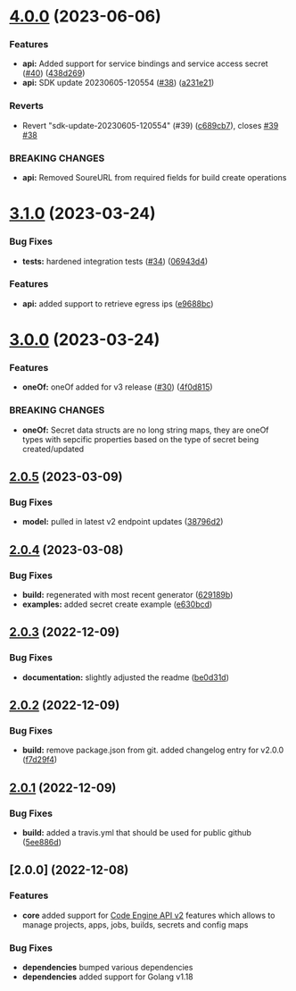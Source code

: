 # [4.0.0](https://github.ibm.com/coligo/go-sdk/compare/v3.1.0...v4.0.0) (2023-06-06)


### Features

* **api:** Added support for service bindings and service access secret ([#40](https://github.ibm.com/coligo/go-sdk/issues/40)) ([438d269](https://github.ibm.com/coligo/go-sdk/commit/438d2694c95b60dd9797865bb22c4bd8a186531f))
* **api:** SDK update 20230605-120554 ([#38](https://github.ibm.com/coligo/go-sdk/issues/38)) ([a231e21](https://github.ibm.com/coligo/go-sdk/commit/a231e21ee040479743b31c99e4e0dfd0fde5e17c))


### Reverts

* Revert "sdk-update-20230605-120554" (#39) ([c689cb7](https://github.ibm.com/coligo/go-sdk/commit/c689cb731e74f0a31a4f5d728c4ee94154d84cf7)), closes [#39](https://github.ibm.com/coligo/go-sdk/issues/39) [#38](https://github.ibm.com/coligo/go-sdk/issues/38)


### BREAKING CHANGES

* **api:** Removed SoureURL from required fields for build create operations

# [3.1.0](https://github.ibm.com/coligo/go-sdk/compare/v3.0.0...v3.1.0) (2023-03-24)


### Bug Fixes

* **tests:** hardened integration tests ([#34](https://github.ibm.com/coligo/go-sdk/issues/34)) ([06943d4](https://github.ibm.com/coligo/go-sdk/commit/06943d4dddc3f482703e75b24f0fd86b9773aece))


### Features

* **api:** added support to retrieve egress ips ([e9688bc](https://github.ibm.com/coligo/go-sdk/commit/e9688bc8a17dc8396d9fb30921fd37a2a2564aea))

# [3.0.0](https://github.ibm.com/coligo/go-sdk/compare/v2.0.5...v3.0.0) (2023-03-24)


### Features

* **oneOf:** oneOf added for v3 release ([#30](https://github.ibm.com/coligo/go-sdk/issues/30)) ([4f0d815](https://github.ibm.com/coligo/go-sdk/commit/4f0d8151e978e9f0cb22cb05a99481300129a81f))


### BREAKING CHANGES

* **oneOf:** Secret data structs are no long string maps, they are oneOf types with sepcific properties based on the type of secret being created/updated

## [2.0.5](https://github.ibm.com/coligo/go-sdk/compare/v2.0.4...v2.0.5) (2023-03-09)


### Bug Fixes

* **model:** pulled in latest v2 endpoint updates ([38796d2](https://github.ibm.com/coligo/go-sdk/commit/38796d2175b9b01a09776d707c8dc35700e3d74f))

## [2.0.4](https://github.ibm.com/coligo/go-sdk/compare/v2.0.3...v2.0.4) (2023-03-08)


### Bug Fixes

* **build:** regenerated with most recent generator ([629189b](https://github.ibm.com/coligo/go-sdk/commit/629189b74e9fbdb8e5a58f2f0d6896e025140744))
* **examples:** added secret create example ([e630bcd](https://github.ibm.com/coligo/go-sdk/commit/e630bcdaf6ea18e138f0431d03bf21650973b445))

## [2.0.3](https://github.ibm.com/coligo/go-sdk/compare/v2.0.2...v2.0.3) (2022-12-09)


### Bug Fixes

* **documentation:** slightly adjusted the readme ([be0d31d](https://github.ibm.com/coligo/go-sdk/commit/be0d31d57f833e5a0050db5897055ccf4cea86fd))

## [2.0.2](https://github.ibm.com/coligo/go-sdk/compare/v2.0.1...v2.0.2) (2022-12-09)


### Bug Fixes

* **build:** remove package.json from git. added changelog entry for v2.0.0 ([f7d29f4](https://github.ibm.com/coligo/go-sdk/commit/f7d29f48a5f5f02befda1bb5e44906250017a20a))

## [2.0.1](https://github.ibm.com/coligo/go-sdk/compare/v2.0.0...v2.0.1) (2022-12-09)


### Bug Fixes

* **build:** added a travis.yml that should be used for public github ([5ee886d](https://github.ibm.com/coligo/go-sdk/commit/5ee886df82e99c0e06c83ab665ac82f2672acb92))


## [2.0.0] (2022-12-08)

### Features

* **core** added support for [Code Engine API v2](https://cloud.ibm.com/apidocs/codeengine/codeengine-v2.0.0) features which allows to manage projects, apps, jobs, builds, secrets and config maps

### Bug Fixes

* **dependencies** bumped various dependencies
* **dependencies** added support for Golang v1.18
